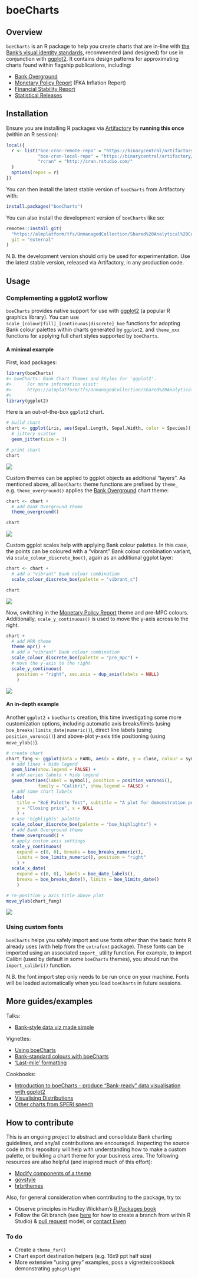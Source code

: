 <!-- README.md is generated from README.Rmd. Please edit that file -->

boeCharts
=========

Overview
--------

`boeCharts` is an R package to help you create charts that are in-line
with [the Bank’s visual identity
standards](https://bankofengland.frontify.com/d/RPk6pMZziBFw/bank-standards),
recommended (and designed) for use in conjunction with
[ggplot2](https://ggplot2.tidyverse.org/). It contains design patterns
for approximating charts found within flagship publications, including:

-   [Bank Overground](https://www.bankofengland.co.uk/bank-overground)
-   [Monetary Policy
    Report](https://www.bankofengland.co.uk/monetary-policy-report/2019/november-2019)
    (FKA Inflation Report)
-   [Financial Stability
    Report](https://www.bankofengland.co.uk/financial-stability-report/2019/july-2019)
-   [Statistical
    Releases](https://www.bankofengland.co.uk/statistics/money-and-credit/2019/april-2019)

Installation
------------

Ensure you are installing R packages via
[Artifactory](https://binarycentral/artifactory/webapp/#/home) by
**running this once** (within an R session):

``` r
local({
  r <- list("boe-cran-remote-repo" = "https://binarycentral/artifactory/boe-cran-remote-repo/",
            "boe-cran-local-repo" = "https://binarycentral/artifactory/boe-cran-local-repo/",
            "rcran" = "http://cran.rstudio.com/"
  )
  options(repos = r)
})
```

You can then install the latest stable version of `boeCharts` from
Artifactory with:

``` r
install.packages("boeCharts")
```

You can also install the development version of `boeCharts` like so:

``` r
remotes::install_git(
  "https://almplatform/tfs/UnmanagedCollection/Shared%20Analytical%20Code/_git/boeCharts", 
  git = "external"
)
```

N.B. the development version should only be used for experimentation.
Use the latest stable version, released via Artifactory, in any
production code.

Usage
-----

### Complementing a ggplot2 worflow

`boeCharts` provides native support for use with
[ggplot2](https://ggplot2.tidyverse.org/) (a popular R graphics
library). You can use `scale_[colour|fill]_[continuous|discrete]_boe`
functions for adopting Bank colour palettes within charts generated by
`ggplot2`, and `theme_xxx` functions for applying full chart styles
supported by `boeCharts`.

#### A minimal example

First, load packages:

``` r
library(boeCharts)
#> boeCharts: Bank Chart Themes and Styles for 'ggplot2'. 
#>      For more information visit:
#>      https://almplatform/tfs/UnmanagedCollection/Shared%20Analytical%20Code/_git/boeCharts?path=%2FREADME.md
#> 
library(ggplot2)
```

Here is an out-of-the-box `ggplot2` chart.

``` r
# build chart
chart <- ggplot(iris, aes(Sepal.Length, Sepal.Width, color = Species)) +
  # jittery scatter
  geom_jitter(size = 3)

# print chart
chart
```

![](man/figures/README-unnamed-chunk-6-1.png)

Custom themes can be applied to ggplot objects as additional “layers”.
As mentioned above, all `boeCharts` theme functions are prefixed by
`theme_` e.g. `theme_overground()` applies the [Bank
Overground](https://www.bankofengland.co.uk/bank-overground) chart
theme:

``` r
chart <- chart +
  # add Bank Overground theme
  theme_overground()

chart
```

![](man/figures/README-unnamed-chunk-7-1.png)

Custom ggplot scales help with applying Bank colour palettes. In this
case, the points can be coloured with a “vibrant” Bank colour
combination variant, via `scale_colour_discrete_boe()`, again as an
additional ggplot layer:

``` r
chart <- chart +
  # add a "vibrant" Bank colour combination
  scale_colour_discrete_boe(palette = "vibrant_c")

chart
```

![](man/figures/README-unnamed-chunk-8-1.png)

Now, switching in the [Monetary Policy
Report](https://www.bankofengland.co.uk/monetary-policy-report/2019/november-2019)
theme and pre-MPC colours. Additionally, `scale_y_continuous()` is used
to move the y-axis across to the right.

``` r
chart +
  # add MPR theme
  theme_mpr() +
  # add a "vibrant" Bank colour combination
  scale_colour_discrete_boe(palette = "pre_mpc") +
  # move the y-axis to the right
  scale_y_continuous(
    position = "right", sec.axis = dup_axis(labels = NULL)
    )
```

![](man/figures/README-unnamed-chunk-9-1.png)

#### An in-depth example

Another `ggplot2` + `boeCharts` creation, this time investigating some
more customization options, including automatic axis breaks/limits
(using `boe_breaks|limits_date|numeric()`), direct line labels (using
`position_voronoi()`) and above-plot y-axis title positioning (using
`move_ylab()`).

``` r
# create chart
chart_fang <- ggplot(data = FANG, aes(x = date, y = close, colour = symbol)) +
  # add lines + hide legend
  geom_line(show.legend = FALSE) +
  # add series labels + hide legend
  geom_text(aes(label = symbol), position = position_voronoi(), 
            family = "Calibri", show.legend = FALSE) +
  # add some chart labels
  labs(
    title = "BoE Palette Test", subtitle = "A plot for demonstration purposes",
    y = "Closing price", x = NULL
    ) +
  # use 'highlights' palette
  scale_colour_discrete_boe(palette = "boe_highlights") +
  # add Bank Overground theme
  theme_overground() +
  # apply custom axis settings
  scale_y_continuous(
    expand = c(0, 0), breaks = boe_breaks_numeric(), 
    limits = boe_limits_numeric(), position = "right"
    ) +
  scale_x_date(
    expand = c(0, 0), labels = boe_date_labels(),
    breaks = boe_breaks_date(), limits = boe_limits_date()
    )

# re-position y axis title above plot
move_ylab(chart_fang) 
```

![](man/figures/README-example-1.png)

### Using custom fonts

`boeCharts` helps you safely import and use fonts other than the basic
fonts R already uses (with help from the `extrafont` package). These
fonts can be imported using an associated `import_` utility function.
For example, to import Calibri (used by default in some `boeCharts`
themes), you should run the `import_calibri()` function.

N.B. the font import step only needs to be run once on your machine.
Fonts will be loaded automatically when you load `boeCharts` in future
sessions.

More guides/examples
--------------------

Talks:

-   [Bank-style data viz made
    simple](http://intranet/Banknav/IML.asp?svr=BOE-DMS&db=Analytical&id=8093829&v=0)

Vignettes:

-   [Using
    boeCharts](http://collaborate/workspaces/RHelpCentre/R%20Markdown/using-boeCharts.html)
-   [Bank-standard colours with
    boeCharts](http://collaborate/workspaces/RHelpCentre/R%20Markdown/Bank-standard-colours-with-boeCharts.html)
-   [‘Last-mile’
    formatting](http://collaborate/workspaces/RHelpCentre/R%20Markdown/last-mile-formatting.html)

Cookbooks:

-   [Introduction to boeCharts - produce “Bank-ready” data visualisation
    with
    ggplot2](http://collaborate/workspaces/RHelpCentre/R%20Markdown/boeCharts_intro.html)
-   [Visualising
    Distributions](http://collaborate/workspaces/RHelpCentre/R%20Markdown/ChartsVisualisingDistributions.html)
-   [Other charts from SPERI
    speech](http://collaborate/workspaces/RHelpCentre/R%20Markdown/ChartsOthers.html)

How to contribute
-----------------

This is an ongoing project to abstract and consolidate Bank charting
guidelines, and any/all contributions are encouraged. Inspecting the
source code in this repository will help with understanding how to make
a custom palette, or building a chart theme for your business area. The
following resources are also helpful (and inspired much of this effort):

-   [Modify components of a
    theme](https://ggplot2.tidyverse.org/reference/theme.html)
-   [govstyle](https://github.com/ukgovdatascience/govstyle)
-   [hrbrthemes](https://github.com/hrbrmstr/hrbrthemes)

Also, for general consideration when contributing to the package, try
to:

-   Observe principles in Hadley Wickham’s [R Packages
    book](https://r-pkgs.org/)
-   Follow the Git branch (see
    [here](https://blog.rstudio.com/2017/09/13/rstudio-v1.1-the-little-things/)
    for how to create a branch from within R Studio) & [pull
    request](https://docs.microsoft.com/en-us/azure/devops/repos/git/pullrequest?view=azure-devops)
    model, or [contact Ewen](mailto:ewen.henderson@bankofengland.co.uk)

### To do

-   Create a `theme_fsr()`
-   Chart export destination helpers (e.g. 16x9 ppt half size)
-   More extensive “using grey” examples, poss a vignette/cookbook
    demonstrating `gghighlight`

